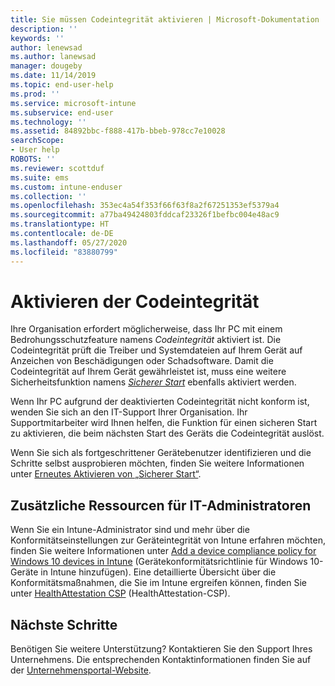 ```yaml
---
title: Sie müssen Codeintegrität aktivieren | Microsoft-Dokumentation
description: ''
keywords: ''
author: lenewsad
ms.author: lanewsad
manager: dougeby
ms.date: 11/14/2019
ms.topic: end-user-help
ms.prod: ''
ms.service: microsoft-intune
ms.subservice: end-user
ms.technology: ''
ms.assetid: 84892bbc-f888-417b-bbeb-978cc7e10028
searchScope:
- User help
ROBOTS: ''
ms.reviewer: scottduf
ms.suite: ems
ms.custom: intune-enduser
ms.collection: ''
ms.openlocfilehash: 353ec4a54f353f66f63f8a2f67251353ef5379a4
ms.sourcegitcommit: a77ba49424803fddcaf23326f1befbc004e48ac9
ms.translationtype: HT
ms.contentlocale: de-DE
ms.lasthandoff: 05/27/2020
ms.locfileid: "83880799"
---
```

# <a name="enable-code-integrity"></a>Aktivieren der Codeintegrität

Ihre Organisation erfordert möglicherweise, dass Ihr PC mit einem Bedrohungsschutzfeature namens *Codeintegrität* aktiviert ist. Die Codeintegrität prüft die Treiber und Systemdateien auf Ihrem Gerät auf Anzeichen von Beschädigungen oder Schadsoftware. Damit die Codeintegrität auf Ihrem Gerät gewährleistet ist, muss eine weitere Sicherheitsfunktion namens [*Sicherer Start*](https://docs.microsoft.com/windows/security/information-protection/secure-the-windows-10-boot-process#secure-boot) ebenfalls aktiviert werden.

Wenn Ihr PC aufgrund der deaktivierten Codeintegrität nicht konform ist, wenden Sie sich an den IT-Support Ihrer Organisation. Ihr Supportmitarbeiter wird Ihnen helfen, die Funktion für einen sicheren Start zu aktivieren, die beim nächsten Start des Geräts die Codeintegrität auslöst. 

Wenn Sie sich als fortgeschrittener Gerätebenutzer identifizieren und die Schritte selbst ausprobieren möchten, finden Sie weitere Informationen unter [Erneutes Aktivieren von „Sicherer Start“](https://docs.microsoft.com/windows-hardware/manufacture/desktop/disabling-secure-boot#re-enable-secure-boot).

## <a name="additional-resources-for-it-administrators"></a>Zusätzliche Ressourcen für IT-Administratoren

Wenn Sie ein Intune-Administrator sind und mehr über die Konformitätseinstellungen zur Geräteintegrität von Intune erfahren möchten, finden Sie weitere Informationen unter [Add a device compliance policy for Windows 10 devices in Intune](https://docs.microsoft.com/intune/protect/compliance-policy-create-windows) (Gerätekonformitätsrichtlinie für Windows 10-Geräte in Intune hinzufügen). Eine detaillierte Übersicht über die Konformitätsmaßnahmen, die Sie im Intune ergreifen können, finden Sie unter [HealthAttestation CSP](https://docs.microsoft.com/windows/client-management/mdm/healthattestation-csp#step-8-take-appropriate-policy-action-based-on-evaluation-results) (HealthAttestation-CSP).  

## <a name="next-steps"></a>Nächste Schritte

Benötigen Sie weitere Unterstützung? Kontaktieren Sie den Support Ihres Unternehmens. Die entsprechenden Kontaktinformationen finden Sie auf der [Unternehmensportal-Website](https://go.microsoft.com/fwlink/?linkid=2010980).
